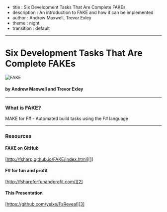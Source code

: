 - title : Six Development Tasks That Are Complete FAKEs
- description : An introduction to FAKE and how it can be implemented
- author : Andrew Maxwell, Trevor Exley
- theme : night
- transition : default

***

# Six Development Tasks That Are Complete FAKEs
  
![FAKE](http://fsharp.github.io/FAKE/pics/logo.png)

#### by Andrew Maxwell and Trevor Exley

***

### What is FAKE?
  
MAKE for F# - Automated build tasks using the F# language

***

### Resources

#### FAKE on GitHub

[http://fsharp.github.io/FAKE/index.html][1]

#### F# for fun and profit

[http://fsharpforfunandprofit.com/][2]

#### This Presentation

[https://github.com/yelxe/FsReveal][3]


[1]: http://fsharp.github.io/FAKE/index.html
[2]: http://fsharpforfunandprofit.com/
[3]: https://github.com/yelxe/FsReveal
